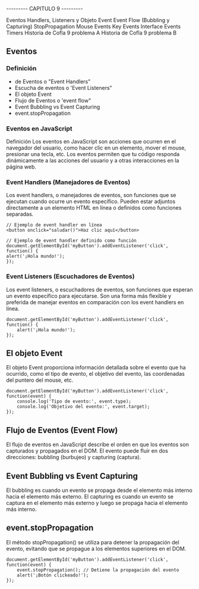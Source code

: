 --------- CAPITULO 9 ---------

Eventos
Handlers, Listeners y Objeto Event
Event Flow (Bubbling y Capturing)
StopPropagation
Mouse Events
Key Events
Interface Events
Timers
Historia de Cofla 9 problema A
Historia de Cofla 9 problema B

## Eventos

### Definición

- de Eventos o "Event Handlers"
- Escucha de eventos o 'Event Listeners"
- El objeto Event
- Flujo de Eventos o 'event flow"
- Event Bubbling vs Event Capturing
- event.stopPropagation

### Eventos en JavaScript
Definición
Los eventos en JavaScript son acciones que ocurren en el navegador del usuario, como hacer clic en un elemento, mover el mouse, presionar una tecla, etc. Los eventos permiten que tu código responda dinámicamente a las acciones del usuario y a otras interacciones en la página web.

### Event Handlers (Manejadores de Eventos)
Los event handlers, o manejadores de eventos, son funciones que se ejecutan cuando ocurre un evento específico. Pueden estar adjuntos directamente a un elemento HTML en línea o definidos como funciones separadas.

```
// Ejemplo de event handler en línea
<button onclick="saludar()">Haz clic aquí</button>

// Ejemplo de event handler definido como función
document.getElementById('myButton').addEventListener('click', function() {
alert('¡Hola mundo!');
});

```

### Event Listeners (Escuchadores de Eventos)
Los event listeners, o escuchadores de eventos, son funciones que esperan un evento específico para ejecutarse. Son una forma más flexible y preferida de manejar eventos en comparación con los event handlers en línea.

``` 
document.getElementById('myButton').addEventListener('click', function() {
    alert('¡Hola mundo!');
});

```

## El objeto Event
El objeto Event proporciona información detallada sobre el evento que ha ocurrido, como el tipo de evento, el objetivo del evento, las coordenadas del puntero del mouse, etc.

``` 
document.getElementById('myButton').addEventListener('click', function(event) {
    console.log('Tipo de evento:', event.type);
    console.log('Objetivo del evento:', event.target);
});

```

## Flujo de Eventos (Event Flow)
El flujo de eventos en JavaScript describe el orden en que los eventos son capturados y propagados en el DOM. El evento puede fluir en dos direcciones: bubbling (burbujeo) y capturing (captura).

## Event Bubbling vs Event Capturing
El bubbling es cuando un evento se propaga desde el elemento más interno hacia el elemento más externo. El capturing es cuando un evento se captura en el elemento más externo y luego se propaga hacia el elemento más interno.

## event.stopPropagation
El método stopPropagation() se utiliza para detener la propagación del evento, evitando que se propague a los elementos superiores en el DOM.

``` 
document.getElementById('myButton').addEventListener('click', function(event) {
    event.stopPropagation(); // Detiene la propagación del evento
    alert('¡Botón clickeado!');
});

```